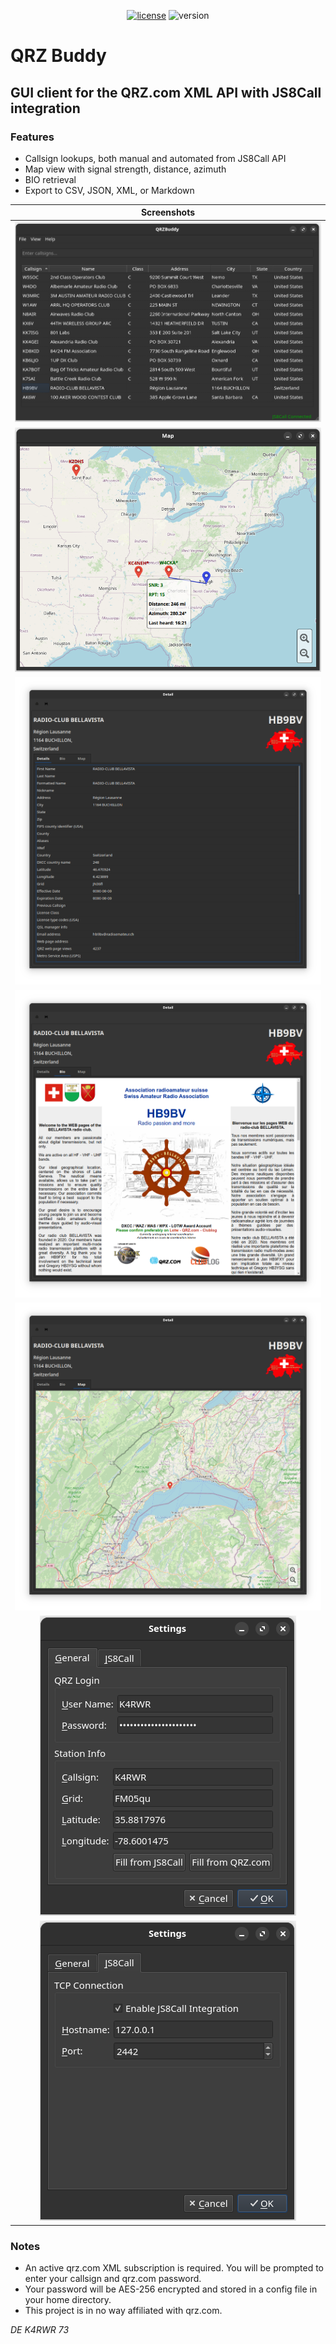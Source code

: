 <p align="center">
  <a href="https://github.com/rruchte/qrzclient/blob/master/LICENSE"><img src="https://img.shields.io/badge/License-MIT-blue.svg" alt="license"></a>
  <img src="https://img.shields.io/badge/version-1.0-blue.svg?cacheSeconds=2592000" alt="version">
</p>

# QRZ Buddy

## GUI client for the QRZ.com XML API with JS8Call integration

### Features
* Callsign lookups, both manual and automated from JS8Call API
* Map view with signal strength, distance, azimuth
* BIO retrieval
* Export to CSV, JSON, XML, or Markdown


|Screenshots|
|:-:|
|![Main Window](/src/images/screenshots/main_window.png?raw=true "Main Window")|
|![Map Window](/src/images/screenshots/map.png?raw=true "Map Window")|
|![Detail Window](/src/images/screenshots/detail_info.png?raw=true "Detail Window")|
|![Bio](/src/images/screenshots/detail_bio.png?raw=true "Bio")|
|![Detail Map](/src/images/screenshots/detail_map.png?raw=true "Detail Map")|
|![General Settings](/src/images/screenshots/settings_main.png?raw=true "General Settings")|
|![JS8Call Settings](/src/images/screenshots/settings_js8call.png?raw=true "JS8Call Settings")|


### Notes
* An active qrz.com XML subscription is required. You will be prompted to enter your callsign and qrz.com password.
* Your password will be AES-256 encrypted and stored in a config file in your home directory.
* This project is in no way affiliated with qrz.com.

*DE K4RWR 73*
